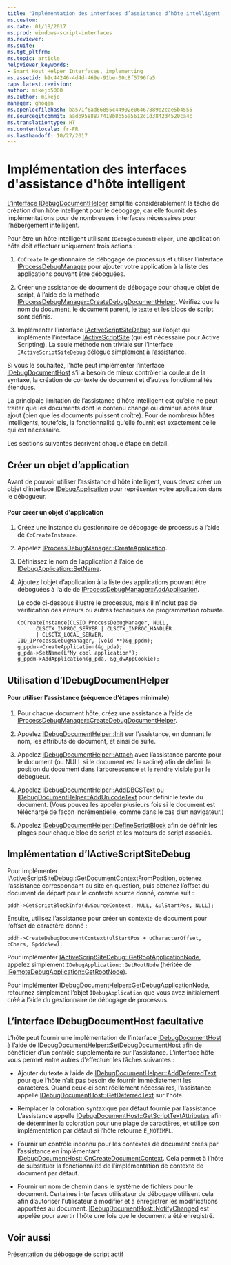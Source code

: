 ```yaml
---
title: "Implémentation des interfaces d’assistance d’hôte intelligent | Microsoft Docs"
ms.custom: 
ms.date: 01/18/2017
ms.prod: windows-script-interfaces
ms.reviewer: 
ms.suite: 
ms.tgt_pltfrm: 
ms.topic: article
helpviewer_keywords:
- Smart Host Helper Interfaces, implementing
ms.assetid: b9c44246-4d4d-469e-91be-00c8f5796fa5
caps.latest.revision: 
author: mikejo5000
ms.author: mikejo
manager: ghogen
ms.openlocfilehash: ba571f6ad66855c44902e06467889e2cae5b4555
ms.sourcegitcommit: aadb9588877418b8b55a5612c1d3842d4520ca4c
ms.translationtype: HT
ms.contentlocale: fr-FR
ms.lasthandoff: 10/27/2017
---
```

# <a name="implementing-smart-host-helper-interfaces"></a>Implémentation des interfaces d'assistance d'hôte intelligent
[L’interface IDebugDocumentHelper](../winscript/reference/idebugdocumenthelper-interface.md) simplifie considérablement la tâche de création d’un hôte intelligent pour le débogage, car elle fournit des implémentations pour de nombreuses interfaces nécessaires pour l’hébergement intelligent.  
  
 Pour être un hôte intelligent utilisant `IDebugDocumentHelper`, une application hôte doit effectuer uniquement trois actions :  
  
1.  `CoCreate` le gestionnaire de débogage de processus et utiliser l’interface [IProcessDebugManager](../winscript/reference/iprocessdebugmanager-interface.md) pour ajouter votre application à la liste des applications pouvant être déboguées.  
  
2.  Créer une assistance de document de débogage pour chaque objet de script, à l’aide de la méthode [IProcessDebugManager::CreateDebugDocumentHelper](../winscript/reference/iprocessdebugmanager-createdebugdocumenthelper.md). Vérifiez que le nom du document, le document parent, le texte et les blocs de script sont définis.  
  
3.  Implémenter l’interface [IActiveScriptSiteDebug](../winscript/reference/iactivescriptsitedebug-interface.md) sur l’objet qui implémente l’interface [IActiveScriptSite](../winscript/reference/iactivescriptsite.md) (qui est nécessaire pour Active Scripting). La seule méthode non triviale sur l’interface `IActiveScriptSiteDebug` délègue simplement à l’assistance.  
  
 Si vous le souhaitez, l’hôte peut implémenter l’interface [IDebugDocumentHost](../winscript/reference/idebugdocumenthost-interface.md) s’il a besoin de mieux contrôler la couleur de la syntaxe, la création de contexte de document et d’autres fonctionnalités étendues.  
  
 La principale limitation de l’assistance d’hôte intelligent est qu’elle ne peut traiter que les documents dont le contenu change ou diminue après leur ajout (bien que les documents puissent croître). Pour de nombreux hôtes intelligents, toutefois, la fonctionnalité qu’elle fournit est exactement celle qui est nécessaire.  
  
 Les sections suivantes décrivent chaque étape en détail.  
  
## <a name="create-an-application-object"></a>Créer un objet d’application  
 Avant de pouvoir utiliser l’assistance d’hôte intelligent, vous devez créer un objet d’interface [IDebugApplication](../winscript/reference/idebugapplication-interface.md) pour représenter votre application dans le débogueur.  
  
#### <a name="to-create-an-application-object"></a>Pour créer un objet d'application  
  
1.  Créez une instance du gestionnaire de débogage de processus à l’aide de `CoCreateInstance`.  
  
2.  Appelez [IProcessDebugManager::CreateApplication](../winscript/reference/iprocessdebugmanager-createapplication.md).  
  
3.  Définissez le nom de l’application à l’aide de [IDebugApplication::SetName](../winscript/reference/idebugapplication-setname.md).  
  
4.  Ajoutez l’objet d’application à la liste des applications pouvant être déboguées à l’aide de [IProcessDebugManager::AddApplication](../winscript/reference/iprocessdebugmanager-addapplication.md).  
  
     Le code ci-dessous illustre le processus, mais il n’inclut pas de vérification des erreurs ou autres techniques de programmation robuste.  
  
    ```  
    CoCreateInstance(CLSID_ProcessDebugManager, NULL,  
          CLSCTX_INPROC_SERVER | CLSCTX_INPROC_HANDLER  
          | CLSCTX_LOCAL_SERVER,  
    IID_IProcessDebugManager, (void **)&g_ppdm);  
    g_ppdm->CreateApplication(&g_pda);  
    g_pda->SetName(L"My cool application");  
    g_ppdm->AddApplication(g_pda, &g_dwAppCookie);  
    ```  
  
## <a name="using-idebugdocumenthelper"></a>Utilisation d’IDebugDocumentHelper  
  
#### <a name="to-use-the-helper-minimal-sequence-of-steps"></a>Pour utiliser l’assistance (séquence d’étapes minimale)  
  
1.  Pour chaque document hôte, créez une assistance à l’aide de [IProcessDebugManager::CreateDebugDocumentHelper](../winscript/reference/iprocessdebugmanager-createdebugdocumenthelper.md).  
  
2.  Appelez [IDebugDocumentHelper::Init](../winscript/reference/idebugdocumenthelper-init.md) sur l’assistance, en donnant le nom, les attributs de document, et ainsi de suite.  
  
3.  Appelez [IDebugDocumentHelper::Attach](../winscript/reference/idebugdocumenthelper-attach.md) avec l’assistance parente pour le document (ou NULL si le document est la racine) afin de définir la position du document dans l’arborescence et le rendre visible par le débogueur.  
  
4.  Appelez [IDebugDocumentHelper::AddDBCSText](../winscript/reference/idebugdocumenthelper-adddbcstext.md) ou [IDebugDocumentHelper::AddUnicodeText](../winscript/reference/idebugdocumenthelper-addunicodetext.md) pour définir le texte du document. (Vous pouvez les appeler plusieurs fois si le document est téléchargé de façon incrémentielle, comme dans le cas d’un navigateur.)  
  
5.  Appelez [IDebugDocumentHelper::DefineScriptBlock](../winscript/reference/idebugdocumenthelper-definescriptblock.md) afin de définir les plages pour chaque bloc de script et les moteurs de script associés.  
  
## <a name="implementing-iactivescriptsitedebug"></a>Implémentation d’IActiveScriptSiteDebug  
 Pour implémenter [IActiveScriptSiteDebug::GetDocumentContextFromPosition](../winscript/reference/iactivescriptsitedebug-getdocumentcontextfromposition.md), obtenez l’assistance correspondant au site en question, puis obtenez l’offset du document de départ pour le contexte source donné, comme suit :  
  
```  
pddh->GetScriptBlockInfo(dwSourceContext, NULL, &ulStartPos, NULL);  
```  
  
 Ensuite, utilisez l’assistance pour créer un contexte de document pour l’offset de caractère donné :  
  
```  
pddh->CreateDebugDocumentContext(ulStartPos + uCharacterOffset, cChars, &pddcNew);  
```  
  
 Pour implémenter [IActiveScriptSiteDebug::GetRootApplicationNode](../winscript/reference/iactivescriptsitedebug-getrootapplicationnode.md), appelez simplement `IDebugApplication::GetRootNode` (héritée de [IRemoteDebugApplication::GetRootNode](../winscript/reference/iremotedebugapplication-getrootnode.md)).  
  
 Pour implémenter [IDebugDocumentHelper::GetDebugApplicationNode](../winscript/reference/idebugdocumenthelper-getdebugapplicationnode.md), retournez simplement l’objet `IDebugApplication` que vous avez initialement créé à l’aide du gestionnaire de débogage de processus.  
  
## <a name="the-optional-idebugdocumenthost-interface"></a>L’interface IDebugDocumentHost facultative  
 L’hôte peut fournir une implémentation de l’interface [IDebugDocumentHost](../winscript/reference/idebugdocumenthost-interface.md) à l’aide de [IDebugDocumentHelper::SetDebugDocumentHost](../winscript/reference/idebugdocumenthelper-setdebugdocumenthost.md) afin de bénéficier d’un contrôle supplémentaire sur l’assistance. L’interface hôte vous permet entre autres d’effectuer les tâches suivantes :  
  
-   Ajouter du texte à l’aide de [IDebugDocumentHelper::AddDeferredText](../winscript/reference/idebugdocumenthelper-adddeferredtext.md) pour que l’hôte n’ait pas besoin de fournir immédiatement les caractères. Quand ceux-ci sont réellement nécessaires, l’assistance appelle [IDebugDocumentHost::GetDeferredText](../winscript/reference/idebugdocumenthost-getdeferredtext.md) sur l’hôte.  
  
-   Remplacer la coloration syntaxique par défaut fournie par l’assistance. L’assistance appelle [IDebugDocumentHost::GetScriptTextAttributes](../winscript/reference/idebugdocumenthost-getscripttextattributes.md) afin de déterminer la coloration pour une plage de caractères, et utilise son implémentation par défaut si l’hôte retourne `E_NOTIMPL`.  
  
-   Fournir un contrôle inconnu pour les contextes de document créés par l’assistance en implémentant [IDebugDocumentHost::OnCreateDocumentContext](../winscript/reference/idebugdocumenthost-oncreatedocumentcontext.md). Cela permet à l’hôte de substituer la fonctionnalité de l’implémentation de contexte de document par défaut.  
  
-   Fournir un nom de chemin dans le système de fichiers pour le document. Certaines interfaces utilisateur de débogage utilisent cela afin d’autoriser l’utilisateur à modifier et à enregistrer les modifications apportées au document. [IDebugDocumentHost::NotifyChanged](../winscript/reference/idebugdocumenthost-notifychanged.md) est appelée pour avertir l’hôte une fois que le document a été enregistré.  
  
## <a name="see-also"></a>Voir aussi  
 [Présentation du débogage de script actif](../winscript/active-script-debugging-overview.md)